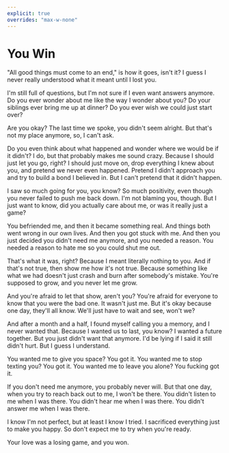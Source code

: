 ```yaml
---
explicit: true
overrides: "max-w-none"
---
```


# You Win

"All good things must come to an end," is how it goes, isn't it? I guess I never really understood what it meant until I lost you.

I'm still full of questions, but I'm not sure if I even want answers anymore. Do you ever wonder about me like the way I wonder about you? Do your siblings ever bring me up at dinner? Do you ever wish we could just start over?

Are you okay? The last time we spoke, you didn't seem alright. But that's not my place anymore, so, I can't ask.

Do you even think about what happened and wonder where we would be if it didn't? I do, but that probably makes me sound crazy. Because I should just let you go, right? I should just move on, drop everything I knew about you, and pretend we never even happened. Pretend I didn't approach you and try to build a bond I believed in. But I can't pretend that it didn't happen.

I saw so much going for you, you know? So much positivity, even though you never failed to push me back down. I'm not blaming you, though. But I just want to know, did you actually care about me, or was it really just a game?

You befriended me, and then it became something real. And things both went wrong in our own lives. And then you got stuck with me. And then you just decided you didn't need me anymore, and you needed a reason. You needed a reason to hate me so you could shut me out.

That's what it was, right? Because I meant literally nothing to you. And if that's not true, then show me how it's not true. Because something like what we had doesn't just crash and burn after somebody's mistake. You're supposed to grow, and you never let me grow.

And you're afraid to let that show, aren't you? You're afraid for everyone to know that you were the bad one. It wasn't just me. But it's okay because one day, they'll all know. We'll just have to wait and see, won't we?

And after a month and a half, I found myself calling you a memory, and I never wanted that. Because I wanted us to last, you know? I wanted a future together. But you just didn't want that anymore. I'd be lying if I said it still didn't hurt. But I guess I understand.

You wanted me to give you space? You got it. You wanted me to stop texting you? You got it. You wanted me to leave you alone? You fucking got it.

If you don't need me anymore, you probably never will. But that one day, when you try to reach back out to me, I won't be there. You didn't listen to me when I was there. You didn't hear me when I was there. You didn't answer me when I was there.

I know I'm not perfect, but at least I know I tried. I sacrificed everything just to make you happy. So don't expect me to try when you're ready.

Your love was a losing game, and you won.
